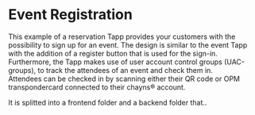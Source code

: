 # Event Registration

This example of a reservation Tapp provides your customers with the possibility to sign up for an event. The design is similar to the event Tapp with the addition of a register button that is used for the sign-in. Furthermore, the Tapp makes use of user account control groups (UAC-groups), to track the attendees of an event and check them in.<br>
Attendees can be checked in by scanning either their QR code or OPM transpondercard connected to their chayns® account.

It is splitted into a frontend folder and a backend folder that..

